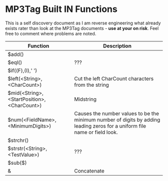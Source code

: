 # MP3Tag Built IN Functions

This is a self discovery document as I am reverse engineering what already exists rater than look at the MP3Tag documents - **use at your on risk**. Feel free to comment where problems are noted.

| Function|Description |  
| --- | --- |
| $add()| |  
| $eql()|??? |  
| $if((F),(I),' ')| |  
| $left(\<String>,\<CharCount>)|Cut the left CharCount characters from the string |  
| $mid(\<String>,\<StartPosition>, \<CharCount>)|Midstring |  
| $num(\<FieldName>,\<MinimumDigits>)| Causes the number values to be the minimum number of  digits by adding leading zeros for a uniform file name or field look. |  
| $strchr()| |  
| $strstr(\<String>,\<TestValue>)|??? |  
| \$sub($)| |  
| &|Concatenate |  

